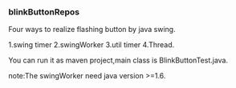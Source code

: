 ### blinkButtonRepos

Four ways to realize flashing button by java swing.

1.swing timer 2.swingWorker 3.util timer 4.Thread.

You can run it as maven project,main class is BlinkButtonTest.java.

note:The swingWorker need java version >=1.6.


